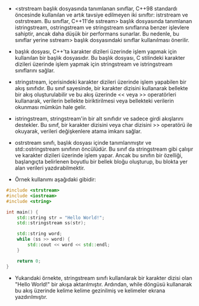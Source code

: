 - <strstream başlık dosyasında tanımlanan sınıflar, C++98 standardı öncesinde kullanılan ve artık tavsiye edilmeyen iki sınıftır: istrstream ve ostrstream. Bu sınıflar, C++11'de sstream> başlık dosyasında tanımlanan istringstream, ostringstream ve stringstream sınıflarına benzer işlevlere sahiptir, ancak daha düşük bir performans sunarlar. Bu nedenle, bu sınıflar yerine sstream> başlık dosyasındaki sınıflar kullanılması önerilir.

- <strstream> başlık dosyası, C++'ta karakter dizileri üzerinde işlem yapmak için kullanılan bir başlık dosyasıdır. Bu başlık dosyası, C stilindeki karakter dizileri üzerinde işlem yapmak için stringstream ve istringstream sınıflarını sağlar.

- stringstream, içerisindeki karakter dizileri üzerinde işlem yapabilen bir akış sınıfıdır. Bu sınıf sayesinde, bir karakter dizisini kullanarak bellekte bir akış oluşturulabilir ve bu akış üzerinde << veya >> operatörleri kullanarak, verilerin bellekte biriktirilmesi veya bellekteki verilerin okunması mümkün hale gelir.

- istringstream, stringstream'in bir alt sınıfıdır ve sadece girdi akışlarını destekler. Bu sınıf, bir karakter dizisini veya char dizisini >> operatörü ile okuyarak, verileri değişkenlere atama imkanı sağlar.

- ostrstream sınıfı, <strstream> başlık dosyası içinde tanımlanmıştır ve std::ostringstream sınıfının öncülüdür. Bu sınıf da stringstream gibi çalışır ve karakter dizileri üzerinde işlem yapar. Ancak bu sınıfın bir özelliği, başlangıçta belirlenen boyutlu bir bellek bloğu oluşturup, bu blokta yer alan verileri yazdırabilmektir.

- Örnek kullanımı aşağıdaki gibidir:
  
```CPP
#include <strstream>
#include <iostream>
#include <string>

int main() {
    std::string str = "Hello World!";
    std::stringstream ss(str);

    std::string word;
    while (ss >> word) {
        std::cout << word << std::endl;
    }

    return 0;
}

```
  
  
- Yukarıdaki örnekte, stringstream sınıfı kullanılarak bir karakter dizisi olan "Hello World!" bir akışa aktarılmıştır. Ardından, while döngüsü kullanarak bu akış üzerinde kelime kelime gezinilmiş ve kelimeler ekrana yazdırılmıştır.
  
  
